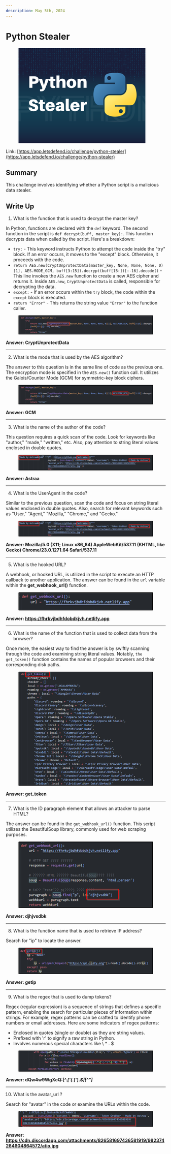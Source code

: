 ```yaml
---
description: May 5th, 2024
---
```


# Python Stealer

<figure><img src="../.gitbook/assets/image (4).png" alt=""><figcaption></figcaption></figure>

Link: [https://app.letsdefend.io/challenge/python-stealer](https://app.letsdefend.io/challenge/python-stealer)

## Summary

This challenge involves identifying whether a Python script is a malicious data stealer.

## Write Up

1. What is the function that is used to decrypt the master key?

In Python, functions are declared with the `def` keyword. The second function in the script is `def decrypt(buff, master_key):`. This function decrypts data when called by the script. Here's a breakdown:

* `try:` - This keyword instructs Python to attempt the code inside the "try" block. If an error occurs, it moves to the "except" block. Otherwise, it proceeds with the code.&#x20;
* `return AES.new(CryptUnprotectData(master_key, None, None, None, 0)[1], AES.MODE_GCM, buff[3:15]).decrypt(buff[15:])[:-16].decode()` -  This line invokes the `AES.new` function to create a new AES cipher and returns it. Inside `AES.new`, `CryptUnprotectData` is called, responsible for decrypting the data.&#x20;
* `except:`  - If an error occurs within the `try` block, the code within the `except` block is executed.&#x20;
* `return "Error"` - This returns the string value `"Error"` to the function caller.

<figure><img src="../.gitbook/assets/image (1) (1).png" alt=""><figcaption></figcaption></figure>

**Answer: CryptUnprotectData**

***

2. What is the mode that is used by the AES algorithm?

The answer to this question is in the same line of code as the previous one. The encryption mode is specified in the `AES.new()` function call. It utilizes the Galois/Counter Mode (GCM) for symmetric-key block ciphers.

<figure><img src="../.gitbook/assets/image (2) (1).png" alt=""><figcaption></figcaption></figure>

**Answer: GCM**

***

3. What is the name of the author of the code?

This question requires a quick scan of the code. Look for keywords like "author," "made," "written," etc. Also, pay attention to string literal values enclosed in double quotes.

<figure><img src="../.gitbook/assets/image (3) (1).png" alt=""><figcaption></figcaption></figure>

**Answer: Astraa**

***

4. What is the UserAgent in the code?

Similar to the previous question, scan the code and focus on string literal values enclosed in double quotes. Also, search for relevant keywords such as "User," "Agent," "Mozilla," "Chrome," and "Gecko."

<figure><img src="../.gitbook/assets/image (4) (1).png" alt=""><figcaption></figcaption></figure>

**Answer: Mozilla/5.0 (X11; Linux x86\_64) AppleWebKit/537.11 (KHTML, like Gecko) Chrome/23.0.1271.64 Safari/537.11**

***

5. What is the hooked URL?

A webhook, or hooked URL, is utilized in the script to execute an HTTP callback to another application. The answer can be found in the `url` variable within the **get\_webhook\_url()** function.

<figure><img src="../.gitbook/assets/image (5).png" alt=""><figcaption></figcaption></figure>

**Answer: https://fhrkvjbdhfdobdkjvh.netlify.app**

***

6. What is the name of the function that is used to collect data from the browser?

Once more, the easiest way to find the answer is by swiftly scanning through the code and examining string literal values. Notably, `the get_token()` function contains the names of popular browsers and their corresponding disk paths.

<figure><img src="../.gitbook/assets/image (6).png" alt=""><figcaption></figcaption></figure>

**Answer: get\_token**

***

7. What is the ID paragraph element that allows an attacker to parse HTML?

The answer can be found in the `get_webhook_url()` function. This script utilizes the BeautifulSoup library, commonly used for web scraping purposes.&#x20;

<figure><img src="../.gitbook/assets/image (7).png" alt=""><figcaption></figcaption></figure>

**Answer: djhjvsdbk**

***

8. What is the function name that is used to retrieve IP address?

Search for "ip" to locate the answer.

<figure><img src="../.gitbook/assets/image (8).png" alt=""><figcaption></figcaption></figure>

**Answer: getip**

***

9. What is the regex that is used to dump tokens?

Regex (regular expression) is a sequence of strings that defines a specific pattern, enabling the search for particular pieces of information within strings. For example, regex patterns can be crafted to identify phone numbers or email addresses. Here are some indicators of regex patterns:

* Enclosed in quotes (single or double) as they are string values.
* Prefixed with 'r' to signify a raw string in Python.
* Involves numerous special characters like \ \* . $

<figure><img src="../.gitbook/assets/image (9).png" alt=""><figcaption></figcaption></figure>

**Answer: dQw4w9WgXcQ:\[^.**_**\['(.**_**)'].**_**$]\[^"]**_

***

10. What is the avatar\_url ?

Search for "avatar" in the code or examine the URLs within the code.

<figure><img src="../.gitbook/assets/image (10).png" alt=""><figcaption></figcaption></figure>

**Answer: https://cdn.discordapp.com/attachments/826581697436581919/982374264604864572/atio.jpg**
